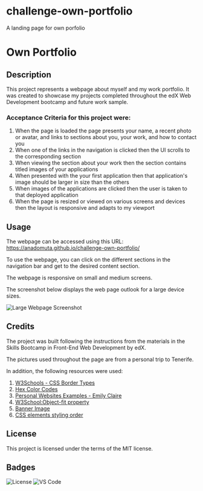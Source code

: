 # challenge-own-portfolio
A landing page for own porfolio

# Own Portfolio

## Description

This project represents a webpage about myself and my work portfolio. It was created to showcase my projects completed throughout the edX Web Development bootcamp and future work sample. 

### Acceptance Criteria for this project were: 
1. When the page is loaded the page presents your name, a recent photo or avatar, and links to sections about you, your work, and how to contact you
2. When one of the links in the navigation is clicked then the UI scrolls to the corresponding section
3. When viewing the section about your work then the section contains titled images of your applications
4. When presented with the your first application then that application's image should be larger in size than the others
5. When images of the applications are clicked then the user is taken to that deployed application
6. When the page is resized or viewed on various screens and devices then the layout is responsive and adapts to my viewport

## Usage

The webpage can be accessed using this URL: https://anadomuta.github.io/challenge-own-portfolio/

To use the webpage, you can click on the different sections in the navigation bar and get to the desired content section. 

The webpage is responsive on small and medium screens.

The screenshot below displays the web page outlook for a large device sizes.

![Large Webpage Screenshot](./images/portfolio-screenshot.PNG)

## Credits

The project was built following the instructions from the materials in the Skills Bootcamp in Front-End Web Development by edX.

The pictures used throughout the page are from a personal trip to Tenerife. 

In addition, the following resources were used:
1. [W3Schools - CSS Border Types](https://www.w3schools.com/css/css_border.asp)
2. [Hex Color Codes](https://www.color-hex.com/)
3. [Personal Websites Examples - Emily Claire](https://www.wix.com/blog/personal-website-examples#viewer-1dim7)
4. [W3School:Object-fit property](https://www.w3schools.com/css/css3_object-fit.asp)
5. [Banner Image](https://unsplash.com/photos/green-leaves-on-white-surface-tgxqpsVG-0A?utm_content=creditShareLink&utm_medium=referral&utm_source=unsplash)
6. [CSS elements styling order](https://github.com/necolas/idiomatic-css)

## License

This project is licensed under the terms of the MIT license.

## Badges

![License](https://img.shields.io/github/license/anadomuta/challenge-own-portfolio.svg)
![VS Code](https://img.shields.io/badge/Made%20with-VSCode-1f425f.svg)
